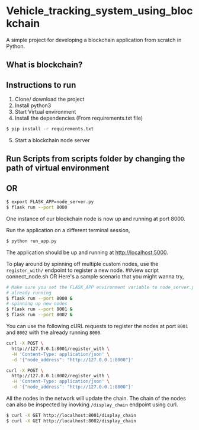 # Vehicle_tracking_system_using_blockchain

A simple project for developing a blockchain application from scratch in Python.

## What is blockchain? 


## Instructions to run

1. Clone/ download the project
2. Install python3
3. Start Virtual environment
4. Install the dependencies (From requirements.txt file)

```sh
$ pip install -r requirements.txt
```

5. Start a blockchain node server
## Run Scripts from scripts folder by changing the path of virtual environment 
## OR
```sh
$ export FLASK_APP=node_server.py
$ flask run --port 8000
```

One instance of our blockchain node is now up and running at port 8000.

Run the application on a different terminal session,

```sh
$ python run_app.py
```

The application should be up and running at [http://localhost:5000](http://localhost:5000).


To play around by spinning off multiple custom nodes, use the `register_with/` endpoint to register a new node. 
##view script connect_node.sh OR
Here's a sample scenario that you might wanna try,

```sh
# Make sure you set the FLASK_APP environment variable to node_server.py before running these nodes
# already running
$ flask run --port 8000 &
# spinning up new nodes
$ flask run --port 8001 &
$ flask run --port 8002 &
```

You can use the following cURL requests to register the nodes at port `8001` and `8002` with the already running `8000`.

```sh
curl -X POST \
  http://127.0.0.1:8001/register_with \
  -H 'Content-Type: application/json' \
  -d '{"node_address": "http://127.0.0.1:8000"}'
```

```sh
curl -X POST \
  http://127.0.0.1:8002/register_with \
  -H 'Content-Type: application/json' \
  -d '{"node_address": "http://127.0.0.1:8000"}'
```

All the nodes in the network will update the chain. The chain of the nodes can also be inspected by inovking `/display_chain` endpoint using curl.

```sh
$ curl -X GET http://localhost:8001/display_chain
$ curl -X GET http://localhost:8002/display_chain
```
